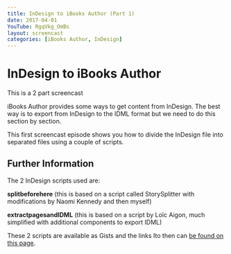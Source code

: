 ```yaml
---
title: InDesign to iBooks Author (Part 1)
date: 2017-04-01
YouTube: RgqVkg_OmBs
layout: screencast
categories: [iBooks Author, InDesign]
---
```

# InDesign to iBooks Author

This is a 2 part screencast

iBooks Author provides some ways to get content from InDesign. The best way is to export from InDesign to the IDML format but we need to do this section by section.

This first screencast episode shows you how to divide the InDesign file into separated files using a couple of scripts.

## Further Information

The 2 InDesign scripts used are:

**splitbeforehere** (this is based on a script called StorySplitter with modifications by Naomi Kennedy and then myself)

**extractpagesandIDML** (this is based on a script by Loïc Aigon, much simplified with additional components to export IDML)

These 2 scripts are available as Gists and the links Ito then can [be found on this page](https://publisha.github.io/pages/iBooksAuthor/ "From InDesign to iBooks Author").
